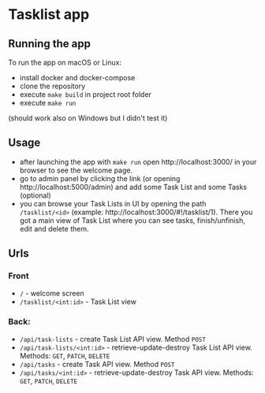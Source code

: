 # Tasklist app

## Running the app

To run the app on macOS or Linux:
- install docker and docker-compose
- clone the repository
- execute `make build` in project root folder
- execute `make run`

(should work also on Windows but I didn't test it)

## Usage

- after launching the app with `make run` open http://localhost:3000/ in your browser to see the welcome page.
- go to admin panel by clicking the link (or opening http://localhost:5000/admin) and add some Task List and some Tasks (optional)
- you can browse your Task Lists in UI by opening the path `/tasklist/<id>` (example: http://localhost:3000/#!/tasklist/1). There you got a main view of Task List where you can see tasks, finish/unfinish, edit and delete them.

## Urls

### Front
- `/` - welcome screen
- `/tasklist/<int:id>` - Task List view

### Back:
- `/api/task-lists` - create Task List API view. Method `POST`
- `/api/task-lists/<int:id>` - retrieve-update-destroy Task List API view. Methods: `GET`, `PATCH`, `DELETE`
- `/api/tasks` - create Task API view. Method `POST`
- `/api/tasks/<int:id>` - retrieve-update-destroy Task API view. Methods: `GET`, `PATCH`, `DELETE`

